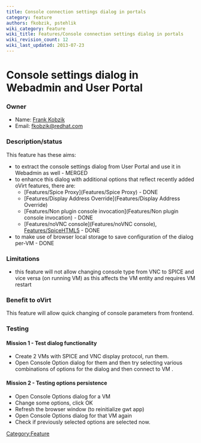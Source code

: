 ```yaml
---
title: Console connection settings dialog in portals
category: feature
authors: fkobzik, pstehlik
wiki_category: Feature
wiki_title: Features/Console connection settings dialog in portals
wiki_revision_count: 12
wiki_last_updated: 2013-07-23
---
```


# Console settings dialog in Webadmin and User Portal

### Owner

*   Name: [Frank Kobzik](User:Fkobzik)
*   Email: <fkobzik@redhat.com>

### Description/status

This feature has these aims:

*   to extract the console settings dialog from User Portal and use it in Webadmin as well - MERGED
*   to enhance this dialog with additional options that reflect recently added oVirt features, there are:
    -   [Features/Spice Proxy](Features/Spice Proxy) - DONE
    -   [Features/Display Address Override](Features/Display Address Override)
    -   [Features/Non plugin console invocation](Features/Non plugin console invocation) - DONE
    -   [Features/noVNC console](Features/noVNC console), [Features/SpiceHTML5](Features/SpiceHTML5) - DONE
*   to make use of browser local storage to save configuration of the dialog per-VM - DONE

### Limitations

*   this feature will not allow changing console type from VNC to SPICE and vice versa (on running VM) as this affects the VM entity and requires VM restart

### Benefit to oVirt

This feature will allow quick changing of console parameters from frontend.

### Testing

#### Mission 1 - Test dialog functionality

*   Create 2 VMs with SPICE and VNC display protocol, run them.
*   Open Console Option dialog for them and then try selecting various combinations of options for the dialog and then connect to VM .

#### Mission 2 - Testing options persistence

*   Open Console Options dialog for a VM
*   Change some options, click OK
*   Refresh the browser window (to reinitialize gwt app)
*   Open Console Options dialog for that VM again
*   Check if previously selected options are selected now.

<Category:Feature>

